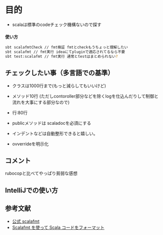 # 目的
- scalaは標準のcodeチェック機構ないので探す

#### 使い方

```bash
sbt scalafmtCheck // fmt検証 fmtとcheckもうちょっと理解したい
sbt scalafmt // fmt実行 ideaにてpluginで適応されてるなら不要
sbt test:scalafmt // fmt実行 通常とtestはまとめられない?
```

## チェックしたい事（多言語での基準）

- クラスは1000行まで(もっと減らしてもいいけど)
- メソッド10行 (ただしcontoroller部分などを除くlogを仕込んだりして制御と流れを大事にする部分なので)
- 行:80行
- publicメソッドは scaladocを必須にする
- インデントなどは自動整形できると嬉しい。


- ovverrideを明示化 


## コメント
rubocopと比べてやっぱり貧弱な感想  


## IntelliJでの使い方

## 参考文献
- [公式 scalafmt](https://scalameta.org/scalafmt/)
- [Scalafmt を使って Scala コードをフォーマット](https://qiita.com/tsuyoshizawa/items/03b5fb90ad2c491f851c)